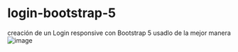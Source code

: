 # login-bootstrap-5
creación de un Login responsive con Bootstrap 5
usadlo de la mejor manera
![image](https://user-images.githubusercontent.com/79773260/123988811-f17c3f80-d98d-11eb-9d00-55d3ad8f63c7.png)
